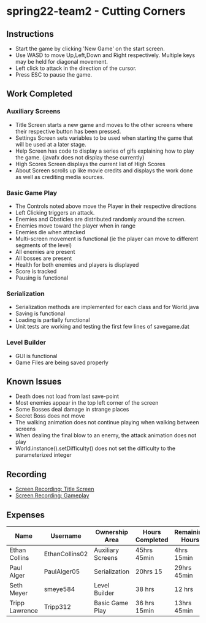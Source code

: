 # spring22-team2 - Cutting Corners
## Instructions
* Start the game by clicking 'New Game' on the start screen.
* Use WASD to move Up,Left,Down and Right respectively. Multiple keys may be held for diagonal movement.
* Left click to attack in the direction of the cursor.
* Press ESC to pause the game.
## Work Completed
### Auxiliary Screens
* Title Screen starts a new game and moves to the other screens where their respective button has been pressed.
* Settings Screen sets variables to be used when starting the game that will be used at a later stage.
* Help Screen has code to display a series of gifs explaining how to play the game. (javafx does not display these currently)
* High Scores Screen displays the current list of High Scores
* About Screen scrolls up like movie credits and displays the work done as well as crediting media sources.

### Basic Game Play
* The Controls noted above move the Player in their respective directions
* Left Clicking triggers an attack.
* Enemies and Obsticles are distributed randomly around the screen.
* Enemies move toward the player when in range
* Enemies die when attacked
* Multi-screen movement is functional (ie the player can move to different segments of the level)
* All enemies are present
* All bosses are present
* Health for both enemies and players is displayed
* Score is tracked
* Pausing is functional

### Serialization
* Serialization methods are implemented for each class and for World.java
* Saving is functional
* Loading is partially functional
* Unit tests are working and testing the first few lines of savegame.dat

### Level Builder
* GUI is functional
* Game Files are being saved properly

## Known Issues
* Death does not load from last save-point
* Most enemies appear in the top left corner of the screen
* Some Bosses deal damage in strange places
* Secret Boss does not move
* The walking animation does not continue playing when walking between screens
* When dealing the final blow to an enemy, the attack animation does not play
* World.instance().setDifficulty() does not set the difficulty to the parameterized integer
## Recording
* [Screen Recording: Title Screen](https://youtu.be/pOgFQCrmpjg)
* [Screen Recording: Gameplay](https://youtu.be/HDGT9HjBVqo)
## Expenses
|Name|Username|Ownership Area|Hours Completed|Remaining Hours|Journal|
|---|---|---|---|----|---|
|Ethan Collins|EthanCollins02|Auxiliary Screens|45hrs 45min|4hrs 15min|[Ethan's Journal](https://github.com/bjucps209/spring22-team2/wiki/EthanJournal)|
|Paul Alger|PaulAlger05|Serialization|20hrs 15|29hrs 45min|[Paul's Journal](https://github.com/bjucps209/spring22-team2/wiki/PaulJournal)|
|Seth Meyer|smeye584|Level Builder|38 hrs|12 hrs|[Seth's Journal](https://github.com/bjucps209/spring22-team2/wiki/SethJournal)|
|Tripp Lawrence|Tripp312|Basic Game Play|36 hrs 15min|13hrs 45min|[Tripp's Journal](https://github.com/bjucps209/spring22-team2/wiki/TrippJournal)|
